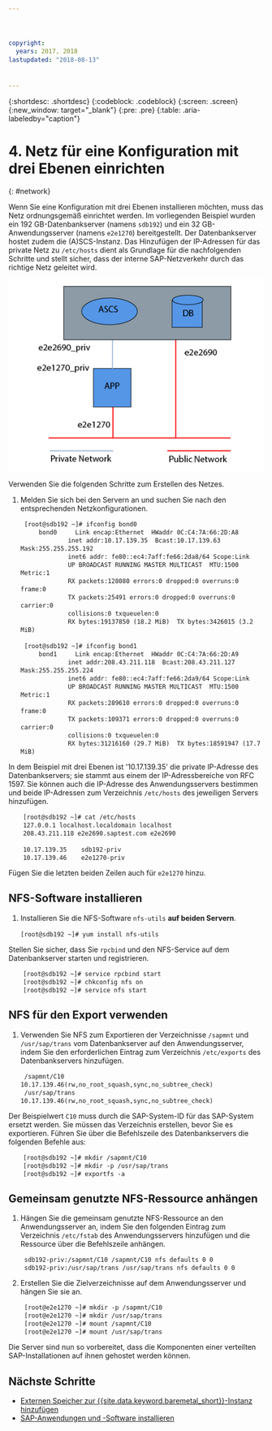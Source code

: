 ```yaml
---



copyright:
  years: 2017, 2018
lastupdated: "2018-08-13"


---
```


{:shortdesc: .shortdesc}
{:codeblock: .codeblock}
{:screen: .screen}
{:new_window: target="_blank"}
{:pre: .pre}
{:table: .aria-labeledby="caption"}

# 4. Netz für eine Konfiguration mit drei Ebenen einrichten
{: #network}

Wenn Sie eine Konfiguration mit drei Ebenen installieren möchten, muss das Netz ordnungsgemäß einrichtet werden. Im vorliegenden Beispiel wurden ein 192 GB-Datenbankserver (namens `sdb192`) und ein 32 GB-Anwendungsserver (namens `e2e1270`) bereitgestellt. Der Datenbankserver hostet zudem die (A)SCS-Instanz. Das Hinzufügen der IP-Adressen für das private Netz zu `/etc/hosts` dient als Grundlage für die nachfolgenden Schritte und stellt sicher, dass der interne SAP-Netzverkehr durch das richtige Netz geleitet wird.

![Abbildung 1. Beispiel für eine Konfiguration mit drei Ebenen](/images/network-01.png "Beispiel für eine Konfiguration mit drei Ebenen")

Verwenden Sie die folgenden Schritte zum Erstellen des Netzes.

1. Melden Sie sich bei den Servern an und suchen Sie nach den entsprechenden Netzkonfigurationen.

        [root@sdb192 ~]# ifconfig bond0
            bond0	  Link encap:Ethernet  HWaddr 0C:C4:7A:66:2D:A8
                    inet addr:10.17.139.35  Bcast:10.17.139.63 Mask:255.255.255.192
                    inet6 addr: fe80::ec4:7aff:fe66:2da8/64 Scope:Link
                    UP BROADCAST RUNNING MASTER MULTICAST  MTU:1500  Metric:1
                    RX packets:128080 errors:0 dropped:0 overruns:0 frame:0
                    TX packets:25491 errors:0 dropped:0 overruns:0 carrier:0
                    collisions:0 txqueuelen:0
                    RX bytes:19137850 (18.2 MiB)  TX bytes:3426015 (3.2 MiB)

        [root@sdb192 ~]# ifconfig bond1
            bond1	  Link encap:Ethernet  HWaddr 0C:C4:7A:66:2D:A9
                    inet addr:208.43.211.118  Bcast:208.43.211.127 Mask:255.255.255.224
                    inet6 addr: fe80::ec4:7aff:fe66:2da9/64 Scope:Link
                    UP BROADCAST RUNNING MASTER MULTICAST  MTU:1500  Metric:1
                    RX packets:289610 errors:0 dropped:0 overruns:0 frame:0
                    TX packets:109371 errors:0 dropped:0 overruns:0 carrier:0
                    collisions:0 txqueuelen:0
                    RX bytes:31216160 (29.7 MiB)  TX bytes:18591947 (17.7 MiB)

In dem Beispiel mit drei Ebenen ist '10.17.139.35' die private IP-Adresse des Datenbankservers; sie stammt aus einem der IP-Adressbereiche von RFC 1597. Sie können auch die IP-Adresse des Anwendungsservers bestimmen und beide IP-Adressen zum Verzeichnis `/etc/hosts` des jeweiligen Servers hinzufügen.

        [root@sdb192 ~]# cat /etc/hosts
        127.0.0.1 localhost.localdomain localhost
        208.43.211.118 e2e2690.saptest.com e2e2690

        10.17.139.35    sdb192-priv
        10.17.139.46    e2e1270-priv

Fügen Sie die letzten beiden Zeilen auch für `e2e1270` hinzu.

## NFS-Software installieren

1. Installieren Sie die NFS-Software `nfs-utils` **auf beiden Servern**.

      `[root@sdb192 ~]# yum install nfs-utils`

Stellen Sie sicher, dass Sie `rpcbind` und den NFS-Service auf dem Datenbankserver starten und registrieren.

        [root@sdb192 ~]# service rpcbind start
        [root@sdb192 ~]# chkconfig nfs on
        [root@sdb192 ~]# service nfs start

## NFS für den Export verwenden

1. Verwenden Sie NFS zum Exportieren der Verzeichnisse `/sapmnt` und `/usr/sap/trans` vom Datenbankserver auf den Anwendungsserver, indem Sie den erforderlichen Eintrag zum Verzeichnis `/etc/exports` des Datenbankservers hinzufügen.

        /sapmnt/C10		10.17.139.46(rw,no_root_squash,sync,no_subtree_check)
        /usr/sap/trans	10.17.139.46(rw,no_root_squash,sync,no_subtree_check)

Der Beispielwert `C10` muss durch die SAP-System-ID für das SAP-System ersetzt werden. Sie müssen das Verzeichnis erstellen, bevor Sie es exportieren. Führen Sie über die Befehlszeile des Datenbankservers die folgenden Befehle aus:

        [root@sdb192 ~]# mkdir /sapmnt/C10
        [root@sdb192 ~]# mkdir -p /usr/sap/trans
        [root@sdb192 ~]# exportfs -a

## Gemeinsam genutzte NFS-Ressource anhängen

1. Hängen Sie die gemeinsam genutzte NFS-Ressource an den Anwendungsserver an, indem Sie den folgenden Eintrag zum Verzeichnis `/etc/fstab` des Anwendungsservers hinzufügen und die Ressource über die Befehlszeile anhängen.

        sdb192-priv:/sapmnt/C10 /sapmnt/C10 nfs defaults 0 0
        sdb192-priv:/usr/sap/trans /usr/sap/trans nfs defaults 0 0

2. Erstellen Sie die Zielverzeichnisse auf dem Anwendungsserver und hängen Sie sie an.

        [root@e2e1270 ~]# mkdir -p /sapmnt/C10
        [root@e2e1270 ~]# mkdir /usr/sap/trans
        [root@e2e1270 ~]# mount /sapmnt/C10
        [root@e2e1270 ~]# mount /usr/sap/trans

Die Server sind nun so vorbereitet, dass die Komponenten einer verteilten SAP-Installationen auf ihnen gehostet werden können.

## Nächste Schritte

  * [Externen Speicher zur {{site.data.keyword.baremetal_short}}-Instanz hinzufügen](/docs/infrastructure/sap-netweaver-rhel-qrg/rhel-provisioning-external-storage-to-server.html)
  * [SAP-Anwendungen und -Software installieren](/docs/infrastructure/sap-netweaver-rhel-qrg/rhel-installing-your-SAP-landscape.html)
